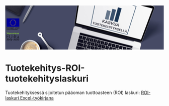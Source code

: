 ![Tuotekehityshanke](/images/tuotekehitys-logo.PNG)
# Tuotekehitys-ROI-tuotekehityslaskuri
Tuotekehityksessä sijoitetun pääoman tuottoasteen (ROI) laskuri: [ROI-laskuri Excel-työkirjana](/content/ROI_Laskenta_Tuotekehityslaskuri_2022.xlsx)

